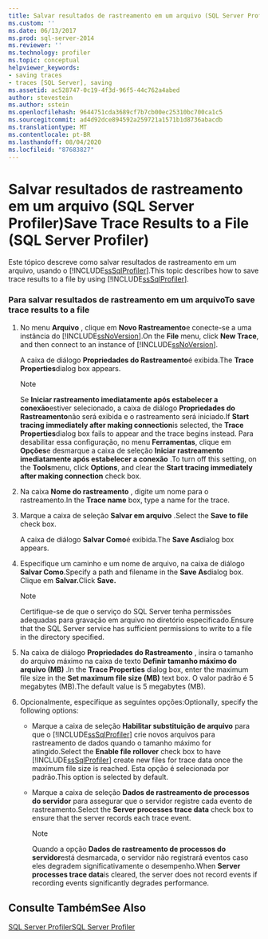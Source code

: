 ```yaml
---
title: Salvar resultados de rastreamento em um arquivo (SQL Server Profiler) | Microsoft Docs
ms.custom: ''
ms.date: 06/13/2017
ms.prod: sql-server-2014
ms.reviewer: ''
ms.technology: profiler
ms.topic: conceptual
helpviewer_keywords:
- saving traces
- traces [SQL Server], saving
ms.assetid: ac528747-0c19-4f3d-96f5-44c762a4abed
author: stevestein
ms.author: sstein
ms.openlocfilehash: 9644751cda3689cf7b7cb00ec25310bc700ca1c5
ms.sourcegitcommit: ad4d92dce894592a259721a1571b1d8736abacdb
ms.translationtype: MT
ms.contentlocale: pt-BR
ms.lasthandoff: 08/04/2020
ms.locfileid: "87683827"
---
```

# <a name="save-trace-results-to-a-file-sql-server-profiler"></a><span data-ttu-id="cb205-102">Salvar resultados de rastreamento em um arquivo (SQL Server Profiler)</span><span class="sxs-lookup"><span data-stu-id="cb205-102">Save Trace Results to a File (SQL Server Profiler)</span></span>
  <span data-ttu-id="cb205-103">Este tópico descreve como salvar resultados de rastreamento em um arquivo, usando o [!INCLUDE[ssSqlProfiler](../../includes/sssqlprofiler-md.md)].</span><span class="sxs-lookup"><span data-stu-id="cb205-103">This topic describes how to save trace results to a file by using [!INCLUDE[ssSqlProfiler](../../includes/sssqlprofiler-md.md)].</span></span>  
  
### <a name="to-save-trace-results-to-a-file"></a><span data-ttu-id="cb205-104">Para salvar resultados de rastreamento em um arquivo</span><span class="sxs-lookup"><span data-stu-id="cb205-104">To save trace results to a file</span></span>  
  
1.  <span data-ttu-id="cb205-105">No menu **Arquivo** , clique em **Novo Rastreamento**e conecte-se a uma instância do [!INCLUDE[ssNoVersion](../../includes/ssnoversion-md.md)].</span><span class="sxs-lookup"><span data-stu-id="cb205-105">On the **File** menu, click **New Trace**, and then connect to an instance of [!INCLUDE[ssNoVersion](../../includes/ssnoversion-md.md)].</span></span>  
  
     <span data-ttu-id="cb205-106">A caixa de diálogo **Propriedades do Rastreamento**é exibida.</span><span class="sxs-lookup"><span data-stu-id="cb205-106">The **Trace Properties**dialog box appears.</span></span>  
  
    > [!NOTE]  
    >  <span data-ttu-id="cb205-107">Se **Iniciar rastreamento imediatamente após estabelecer a conexão**estiver selecionado, a caixa de diálogo **Propriedades do Rastreamento**não será exibida e o rastreamento será iniciado.</span><span class="sxs-lookup"><span data-stu-id="cb205-107">If **Start tracing immediately after making connection**is selected, the **Trace Properties**dialog box fails to appear and the trace begins instead.</span></span> <span data-ttu-id="cb205-108">Para desabilitar essa configuração, no menu **Ferramentas**, clique em **Opções**e desmarque a caixa de seleção **Iniciar rastreamento imediatamente após estabelecer a conexão** .</span><span class="sxs-lookup"><span data-stu-id="cb205-108">To turn off this setting, on the **Tools**menu, click **Options**, and clear the **Start tracing immediately after making connection** check box.</span></span>  
  
2.  <span data-ttu-id="cb205-109">Na caixa **Nome do rastreamento** , digite um nome para o rastreamento.</span><span class="sxs-lookup"><span data-stu-id="cb205-109">In the **Trace name** box, type a name for the trace.</span></span>  
  
3.  <span data-ttu-id="cb205-110">Marque a caixa de seleção **Salvar em arquivo** .</span><span class="sxs-lookup"><span data-stu-id="cb205-110">Select the **Save to file** check box.</span></span>  
  
     <span data-ttu-id="cb205-111">A caixa de diálogo **Salvar Como**é exibida.</span><span class="sxs-lookup"><span data-stu-id="cb205-111">The **Save As**dialog box appears.</span></span>  
  
4.  <span data-ttu-id="cb205-112">Especifique um caminho e um nome de arquivo, na caixa de diálogo **Salvar Como**.</span><span class="sxs-lookup"><span data-stu-id="cb205-112">Specify a path and filename in the **Save As**dialog box.</span></span> <span data-ttu-id="cb205-113">Clique em **Salvar.**</span><span class="sxs-lookup"><span data-stu-id="cb205-113">Click **Save.**</span></span>  
  
    > [!NOTE]  
    >  <span data-ttu-id="cb205-114">Certifique-se de que o serviço do SQL Server tenha permissões adequadas para gravação em arquivo no diretório especificado.</span><span class="sxs-lookup"><span data-stu-id="cb205-114">Ensure that the SQL Server service has sufficient permissions to write to a file in the directory specified.</span></span>  
  
5.  <span data-ttu-id="cb205-115">Na caixa de diálogo **Propriedades do Rastreamento** , insira o tamanho do arquivo máximo na caixa de texto **Definir tamanho máximo do arquivo (MB)** .</span><span class="sxs-lookup"><span data-stu-id="cb205-115">In the **Trace Properties** dialog box, enter the maximum file size in the **Set maximum file size (MB)** text box.</span></span> <span data-ttu-id="cb205-116">O valor padrão é 5 megabytes (MB).</span><span class="sxs-lookup"><span data-stu-id="cb205-116">The default value is 5 megabytes (MB).</span></span>  
  
6.  <span data-ttu-id="cb205-117">Opcionalmente, especifique as seguintes opções:</span><span class="sxs-lookup"><span data-stu-id="cb205-117">Optionally, specify the following options:</span></span>  
  
    -   <span data-ttu-id="cb205-118">Marque a caixa de seleção **Habilitar substituição de arquivo** para que o [!INCLUDE[ssSqlProfiler](../../includes/sssqlprofiler-md.md)] crie novos arquivos para rastreamento de dados quando o tamanho máximo for atingido.</span><span class="sxs-lookup"><span data-stu-id="cb205-118">Select the **Enable file rollover** check box to have [!INCLUDE[ssSqlProfiler](../../includes/sssqlprofiler-md.md)] create new files for trace data once the maximum file size is reached.</span></span> <span data-ttu-id="cb205-119">Esta opção é selecionada por padrão.</span><span class="sxs-lookup"><span data-stu-id="cb205-119">This option is selected by default.</span></span>  
  
    -   <span data-ttu-id="cb205-120">Marque a caixa de seleção **Dados de rastreamento de processos do servidor** para assegurar que o servidor registre cada evento de rastreamento.</span><span class="sxs-lookup"><span data-stu-id="cb205-120">Select the **Server processes trace data** check box to ensure that the server records each trace event.</span></span>  
  
        > [!NOTE]  
        >  <span data-ttu-id="cb205-121">Quando a opção **Dados de rastreamento de processos do servidor**está desmarcada, o servidor não registrará eventos caso eles degradem significativamente o desempenho.</span><span class="sxs-lookup"><span data-stu-id="cb205-121">When **Server processes trace data**is cleared, the server does not record events if recording events significantly degrades performance.</span></span>  
  
## <a name="see-also"></a><span data-ttu-id="cb205-122">Consulte Também</span><span class="sxs-lookup"><span data-stu-id="cb205-122">See Also</span></span>  
 [<span data-ttu-id="cb205-123">SQL Server Profiler</span><span class="sxs-lookup"><span data-stu-id="cb205-123">SQL Server Profiler</span></span>](sql-server-profiler.md)  
  
  
